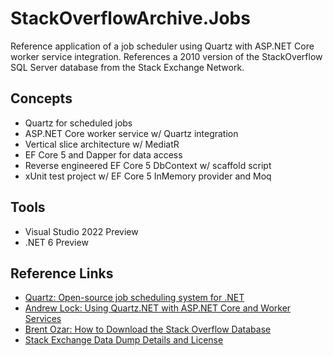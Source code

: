 # StackOverflowArchive.Jobs
Reference application of a job scheduler using Quartz with ASP.NET Core worker service integration. References a 2010 version of the StackOverflow SQL Server database from the Stack Exchange Network.

## Concepts
* Quartz for scheduled jobs
* ASP.NET Core worker service w/ Quartz integration
* Vertical slice architecture w/ MediatR
* EF Core 5 and Dapper for data access
* Reverse engineered EF Core 5 DbContext w/ scaffold script
* xUnit test project w/ EF Core 5 InMemory provider and Moq

## Tools
* Visual Studio 2022 Preview
* .NET 6 Preview

## Reference Links
* [Quartz: Open-source job scheduling system for .NET](https://www.quartz-scheduler.net/)
* [Andrew Lock: Using Quartz.NET with ASP.NET Core and Worker Services](https://andrewlock.net/using-quartz-net-with-asp-net-core-and-worker-services/)
* [Brent Ozar: How to Download the Stack Overflow Database](https://www.brentozar.com/archive/2015/10/how-to-download-the-stack-overflow-database-via-bittorrent/)
* [Stack Exchange Data Dump Details and License](https://archive.org/details/stackexchange)